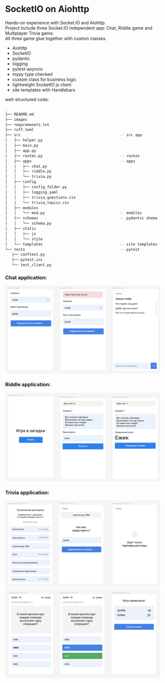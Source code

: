 # SocketIO on Aiohttp

Hands-on experience with Socket.IO and Aiohttp.\
Project include three Socket.IO independent app: Chat, Riddle game and Multiplayer Trivia game.\
All three game glue together with custom classes.

- Aiohttp
- SocketIO
- pydantic
- logging
- pytest-asyncio
- mypy type checked
- custom class for business logic
- lightweight SocketIO js client
- site templates with Handlebars


well-structured code:

```bash
.
├── README.md
├── images
├── requremenets.txt
├── ruff.toml
├── src                                             -- src app
│   ├── helper.py
│   ├── main.py
│   ├── app.py
│   ├── routes.py                                   -- routes
│   ├── apps                                        -- apps
│   │   ├── chat.py
│   │   ├── riddle.py
│   │   └── trivia.py
│   ├── config
│   │   ├── config_folder.py
│   │   ├── logging.yaml
│   │   ├── trivia_questions.csv
│   │   └── trivia_topics.csv
│   ├── modules
│   │   └── mod.py                                  -- modules
│   ├── schemas                                     -- pydantic shema
│   │   └── schema.py
│   ├── static                            
│   │   ├── js
│   │   └── style
│   └── templates                                   -- site templates
└── tests                                           -- pytest
   ├── conftest.py
   ├── pytest.ini
   └── test_client.py

```

### Chat application:

![chat.png](images%2Fchat.png)

### Riddle application:

![riddle.png](images%2Friddle.png)

### Trivia application:

![trivia.png](images%2Ftrivia.png)
![trivia-2.png](images%2Ftrivia-2.png)
